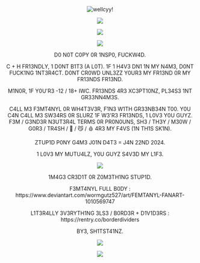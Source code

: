 <p align="center"><a target="_blank"><img src="https://nothingtwoseehere.carrd.co/assets/images/image01.png?v=8cab534a" alt="wellcyy!" title="hihi!"><p align="center">
<a target="_blank"><img src="https://64.media.tumblr.com/b2a4f171804df87afae3be90d1845f04/ddb75fe1265919cb-b2/s250x400/fc7979f126a6795966e7a372b4cfbb640f8914b4.gif"></a>

<p align="center"><a target="_blank"><img src="https://64.media.tumblr.com/5a54dde9605f7dae02270ccd6f9e9dc0/fcf30a7d52b1c113-8f/s250x400/f367524fe47517e21852c9ef603366ce6698038d.pnj"></a><p align="center">

<p align="center">
  <img src="https://komarev.com/ghpvc/?username=femtanylx3-username&color=EDC8D5&style=plastic&label=MY+H0M1C1D3+C0UN73R+!!&abreviated=true">
</p>

<p align="center"> D0 N0T C0PY 0R 1NSP0, FUCKW4D. <p align="center">

<p align="center"> C + H FR13NDLY, 1 D0NT B1T3 (A L0T). 1F 1 H4V3 DN1 1N MY N4M3, D0NT FUCK1NG 1NT3R4CT. D0NT CR0WD UNL3ZZ Y0UR3 MY FR13ND 0R MY FR13NDS FR13ND. <p align="center">

<p align="center"> M1N0R, 1F Y0U'R3 -12 / 18+ IWC. FR13NDS 4R3 XC3PT10NZ, PL34S3 1NT GR33NN4M3S. <p align="center">

<p align="center"> C4LL M3 F3MT4NYL 0R WH4T3V3R, F1N3 W1TH GR33NB34N T00. Y0U C4N C4LL M3 SW34RS 0R SLURZ 1F W3'R3 FR13NDS, 1 L0V3 Y0U GUYZ. F3M / G3ND3R N3UT3R4L TERMS 0R PR0N0UNS, SH3 / TH3Y / M30W / G0R3 / TR4SH / 🔪 / 😼 / 🩸 4R3 MY F4VS (1N TH1S SK1N). <p align="center">

<p align="center"> ZTUP1D P0NY G4M3 J01N D4T3 = J4N 22ND 2024. <p align="center">

<p align="center"> 1 L0V3 MY MUTU4LZ, Y0U GUYZ S4V3D MY L1F3. <p align="center">

<p align="center"><a target="_blank"><img src="https://files.catbox.moe/xuwd8e.gif"></a><p align="center">

<p align="center"> 1M4G3 CR3D1T 0R Z0M3TH1NG STUP1D. <p align="center">

<p align="center"> F3MT4NYL FULL B0DY : https://www.deviantart.com/wormgutz527/art/FEMTANYL-FANART-1010569747<p align="center">

<p align="center"> L1T3R4LLY 3V3RYTH1NG 3LS3 / B0RD3R + D1V1D3RS : https://rentry.co/borderdividers<p align="center">

<p align="center"> BY3, SH1TST41NZ. <p align="center">

<p align="center"><a target="_blank"><img src="https://64.media.tumblr.com/052b21ed049d1fa906e4733c45c22c23/fcf30a7d52b1c113-b7/s250x400/d91cb2ae63746947aac2d56ba5c9a9f4443106b1.gif"></a><p align="center">
<a target="_blank"><img src="https://files.catbox.moe/fx8td3.png"></a>
